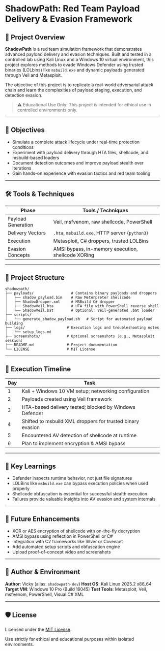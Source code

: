 # ShadowPath: Red Team Payload Delivery & Evasion Framework

## 📘 Project Overview

**ShadowPath** is a red team simulation framework that demonstrates advanced payload delivery and evasion techniques. Built and tested in a controlled lab using Kali Linux and a Windows 10 virtual environment, this project explores methods to evade Windows Defender using trusted binaries (LOLbins) like `msbuild.exe` and dynamic payloads generated through Veil and Metasploit.

The objective of this project is to replicate a real-world adversarial attack chain and learn the complexities of payload staging, execution, and detection evasion.

> ⚠️ Educational Use Only: This project is intended for ethical use in controlled environments only.

---

## 🎯 Objectives

* Simulate a complete attack lifecycle under real-time protection conditions
* Experiment with payload delivery through HTA files, shellcode, and msbuild-based loaders
* Document detection outcomes and improve payload stealth over iterations
* Gain hands-on experience with evasion tactics and red team tooling

---

## 🛠 Tools & Techniques

| Phase              | Tools / Techniques                                 |
| ------------------ | -------------------------------------------------- |
| Payload Generation | Veil, msfvenom, raw shellcode, PowerShell          |
| Delivery Vectors   | `.hta`, `msbuild.exe`, HTTP server (`python3`)     |
| Execution          | Metasploit, C# droppers, trusted LOLBins           |
| Evasion Concepts   | AMSI bypass, in-memory execution, shellcode XORing |

---

## 📁 Project Structure

```plaintext
shadowpath/
├── payloads/                 # Contains binary payloads and droppers
│   ├── shadow_payload.bin    # Raw Meterpreter shellcode
│   ├── ShadowDropper.xml     # MSBuild C# dropper
│   ├── ShadowVeil.hta        # HTA file with PowerShell reverse shell
│   └── ShadowVeil.bat        # Optional: Veil-generated .bat loader
├── scripts/
│   └── generate_shadow_payload.sh   # Script for automated payload building
├── logs/                   # Execution logs and troubleshooting notes
│   └── setup_logs.md
├── screenshots/            # Optional screenshots (e.g., Metasploit session)
├── README.md               # Project documentation
└── LICENSE                 # MIT License
```

---

## 🧪 Execution Timeline

| Day | Task                                                       |
| --- | ---------------------------------------------------------- |
| 1   | Kali + Windows 10 VM setup; networking configuration       |
| 2   | Payloads created using Veil framework                      |
| 3   | HTA-based delivery tested; blocked by Windows Defender     |
| 4   | Shifted to msbuild XML droppers for trusted binary evasion |
| 5   | Encountered AV detection of shellcode at runtime           |
| 6   | Plan to implement encryption & AMSI bypass                 |

---

## 📌 Key Learnings

* Defender inspects runtime behavior, not just file signatures
* LOLBins like `msbuild.exe` can bypass execution policies when used properly
* Shellcode obfuscation is essential for successful stealth execution
* Failures provide valuable insights into AV evasion and system internals

---

## 🚀 Future Enhancements

* XOR or AES encryption of shellcode with on-the-fly decryption
* AMSI bypass using reflection in PowerShell or C#
* Integration with C2 frameworks like Sliver or Covenant
* Add automated setup scripts and obfuscation engine
* Upload proof-of-concept video and screenshots

---

## 👤 Author & Environment

**Author**: Vicky (alias: `shadowpath-dev`)
**Host OS**: Kali Linux 2025.2 x86\_64
**Target VM**: Windows 10 Pro (Build 19045)
**Test Tools**: Metasploit, Veil, msfvenom, PowerShell, Visual C# XML

---

## 🛡 License

Licensed under the [MIT License](LICENSE).

Use strictly for ethical and educational purposes within isolated environments.
